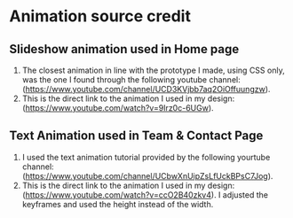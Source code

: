 # Animation source credit

## Slideshow animation used in Home page

1. The closest animation in line with the prototype I made, using CSS only, was the one I found through the following youtube channel: (https://www.youtube.com/channel/UCD3KVjbb7aq2OiOffuungzw). 
2. This is the direct link to the animation I used in my design: (https://www.youtube.com/watch?v=9Irz0c-6UGw).

## Text Animation used in Team & Contact Page

1. I used the text animation tutorial provided by the following yourtube channel: (https://www.youtube.com/channel/UCbwXnUipZsLfUckBPsC7Jog).
2. This is the direct link to the animation I used in my design: (https://www.youtube.com/watch?v=ccO2B40zkv4). I adjusted the keyframes and used the height instead of the width. 
